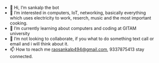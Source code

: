 - 👋 Hi, I’m sankalp the bot 
- 👀 I’m interested in computers, IoT, networking, basically everything which uses electricity to work, reserch, music and the most important cooking. 
- 🌱 I’m currently learning about computers and coding at GITAM university 
- 💞️ I’m not looking to collaborate, if you what to do something text call or email and i will think about it. 
- 📫 How to reach me raosankalp494@gmail.com, 9337875413 stay connected.

<!---
sankalp-bot/sankalp-bot is a ✨ special ✨ repository because its `README.md` (this file) appears on your GitHub profile.
You can click the Preview link to take a look at your changes.
--->
